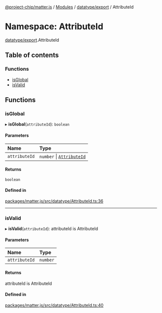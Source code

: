[@project-chip/matter.js](../README.md) / [Modules](../modules.md) / [datatype/export](datatype_export.md) / AttributeId

# Namespace: AttributeId

[datatype/export](datatype_export.md).AttributeId

## Table of contents

### Functions

- [isGlobal](datatype_export.AttributeId.md#isglobal)
- [isValid](datatype_export.AttributeId.md#isvalid)

## Functions

### isGlobal

▸ **isGlobal**(`attributeId`): `boolean`

#### Parameters

| Name | Type |
| :------ | :------ |
| `attributeId` | `number` \| [`AttributeId`](datatype_export.md#attributeid) |

#### Returns

`boolean`

#### Defined in

[packages/matter.js/src/datatype/AttributeId.ts:36](https://github.com/project-chip/matter.js/blob/2d9f2165d2672864fda3496a6d0d5f93597f82c6/packages/matter.js/src/datatype/AttributeId.ts#L36)

___

### isValid

▸ **isValid**(`attributeId`): attributeId is AttributeId

#### Parameters

| Name | Type |
| :------ | :------ |
| `attributeId` | `number` |

#### Returns

attributeId is AttributeId

#### Defined in

[packages/matter.js/src/datatype/AttributeId.ts:40](https://github.com/project-chip/matter.js/blob/2d9f2165d2672864fda3496a6d0d5f93597f82c6/packages/matter.js/src/datatype/AttributeId.ts#L40)
